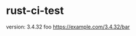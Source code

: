 # rust-ci-test

<!-- x-release-please-start-version -->

version: 3.4.32 foo
https://example.com/3.4.32/bar

<!-- x-release-please-end -->
